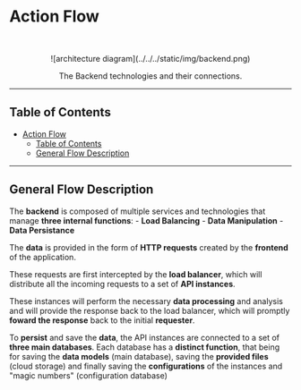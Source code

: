 # Action Flow
<br/>
<p align="center">
    ![architecture diagram](../../../static/img/backend.png)
</p>

<p align="center">
  The Backend technologies and their connections.
</p>

---

<!-- START doctoc generated TOC please keep comment here to allow auto update -->
<!-- DON'T EDIT THIS SECTION, INSTEAD RE-RUN doctoc TO UPDATE -->
## Table of Contents

- [Action Flow](#action-flow)
  - [Table of Contents](#table-of-contents)
  - [General Flow Description](#general-flow-description)

<!-- END doctoc generated TOC please keep comment here to allow auto update -->

---

## General Flow Description

The **backend** is composed of multiple services and technologies that manage **three internal functions**:
    - **Load Balancing**
    - **Data Manipulation**
    - **Data Persistance**

 The **data** is provided in the form of **HTTP requests** created by the **frontend** of the application.

 These requests are first intercepted by the **load balancer**, which will distribute all the incoming requests to a set of **API instances**.

 These instances will perform the necessary **data processing** and analysis and will provide the response back to the load balancer, which will promptly **foward the response** back to the initial **requester**.

 To **persist** and save the **data**, the API instances are connected to a set of **three main databases**.
 Each database has a **distinct function**, that being for saving the **data models** (main database), saving the **provided files** (cloud storage) and finally saving the **configurations** of the instances and "magic numbers" (configuration database)